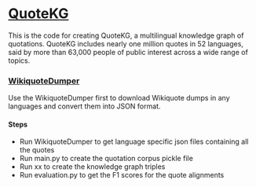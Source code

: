# [QuoteKG](http://quotekg.l3s.uni-hannover.de)

This is the code for creating QuoteKG, a multilingual knowledge graph of quotations. QuoteKG includes nearly one million quotes in 52 languages, said by more than 63,000 people of public interest across a wide range of topics.

### [WikiquoteDumper](https://github.com/sgottsch/WikiquoteDumper)
Use the WikiquoteDumper first to download Wikiquote dumps in any languages and convert them into JSON format.

#### Steps
* Run WikiquoteDumper to get language specific json files containing all the quotes
* Run main.py to create the quotation corpus pickle file
* Run xx to create the knowledge graph triples
* Run evaluation.py to get the F1 scores for the quote alignments 
